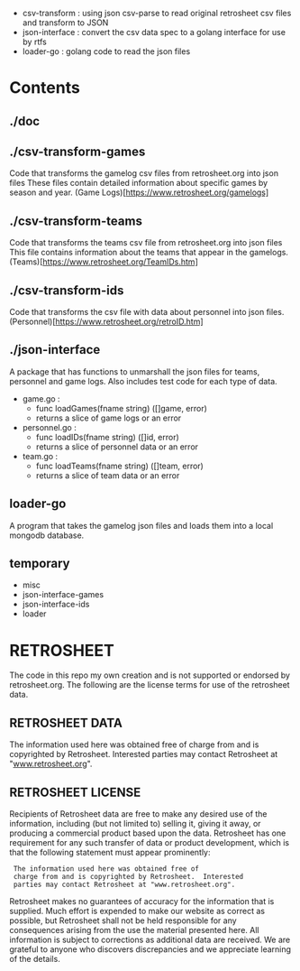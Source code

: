- csv-transform : using json csv-parse to read original retrosheet csv files and transform to JSON
- json-interface : convert the csv data spec to a golang interface for use by rtfs
- loader-go : golang code to read the json files

# Contents

## ./doc

## ./csv-transform-games

Code that transforms the gamelog csv files from retrosheet.org into json files
These files contain detailed information about specific games by season and year.
(Game Logs)[https://www.retrosheet.org/gamelogs]

## ./csv-transform-teams

Code that transforms the teams csv file from retrosheet.org into json files
This file contains information about the teams that appear in the gamelogs.
(Teams)[https://www.retrosheet.org/TeamIDs.htm]

## ./csv-transform-ids

Code that transforms the csv file with data about personnel into json files.
(Personnel)[https://www.retrosheet.org/retroID.htm]

## ./json-interface

A package that has functions to unmarshall the json files for teams, personnel and game logs. Also includes test code for each type of data.

- game.go :
  - func loadGames(fname string) ([]game, error)
  - returns a slice of game logs or an error
- personnel.go :
  - func loadIDs(fname string) ([]id, error)
  - returns a slice of personnel data or an error
- team.go :
  - func loadTeams(fname string) ([]team, error)
  - returns a slice of team data or an error

## loader-go

A program that takes the gamelog json files and loads them into a local mongodb database.

## temporary

- misc
- json-interface-games
- json-interface-ids
- loader

# RETROSHEET

The code in this repo my own creation and is not supported or endorsed by
retrosheet.org. The following are the license terms for use of the
retrosheet data.

## RETROSHEET DATA

The information used here was obtained free of
charge from and is copyrighted by Retrosheet. Interested
parties may contact Retrosheet at "www.retrosheet.org".

## RETROSHEET LICENSE

Recipients of Retrosheet data are free to make any desired use of
the information, including (but not limited to) selling it,
giving it away, or producing a commercial product based upon the
data. Retrosheet has one requirement for any such transfer of
data or product development, which is that the following
statement must appear prominently:

     The information used here was obtained free of
     charge from and is copyrighted by Retrosheet.  Interested
     parties may contact Retrosheet at "www.retrosheet.org".

Retrosheet makes no guarantees of accuracy for the information
that is supplied. Much effort is expended to make our website
as correct as possible, but Retrosheet shall not be held
responsible for any consequences arising from the use the
material presented here. All information is subject to corrections
as additional data are received. We are grateful to anyone who
discovers discrepancies and we appreciate learning of the details.
